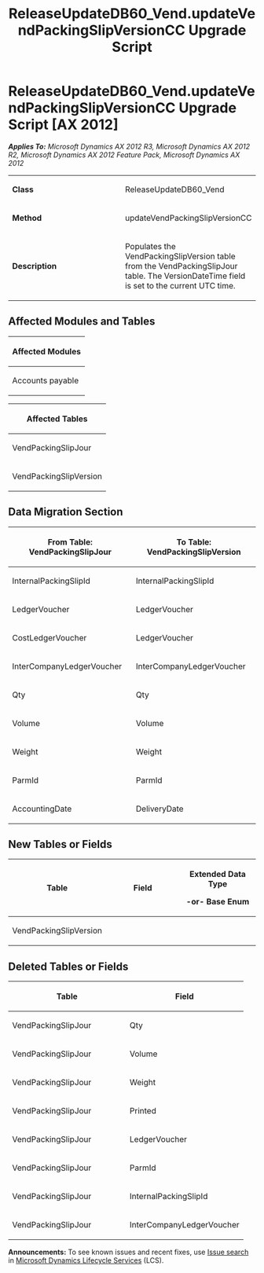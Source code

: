 ﻿---
title: ReleaseUpdateDB60_Vend.updateVendPackingSlipVersionCC Upgrade Script
TOCTitle: ReleaseUpdateDB60_Vend.updateVendPackingSlipVersionCC Upgrade Script
ms:assetid: 6c0d7c7a-32ba-8566-ae42-6ba0efbcdc8c
ms:mtpsurl: https://msdn.microsoft.com/en-us/library/JJ685703(v=AX.60)
ms:contentKeyID: 49708904
ms.date: 05/18/2015
mtps_version: v=AX.60
---

# ReleaseUpdateDB60\_Vend.updateVendPackingSlipVersionCC Upgrade Script [AX 2012]


_**Applies To:** Microsoft Dynamics AX 2012 R3, Microsoft Dynamics AX 2012 R2, Microsoft Dynamics AX 2012 Feature Pack, Microsoft Dynamics AX 2012_

<table>
<colgroup>
<col style="width: 50%" />
<col style="width: 50%" />
</colgroup>
<tbody>
<tr class="odd">
<td><p><strong>Class</strong></p></td>
<td><p>ReleaseUpdateDB60_Vend</p></td>
</tr>
<tr class="even">
<td><p><strong>Method</strong></p></td>
<td><p>updateVendPackingSlipVersionCC</p></td>
</tr>
<tr class="odd">
<td><p><strong>Description</strong></p></td>
<td><p>Populates the VendPackingSlipVersion table from the VendPackingSlipJour table. The VersionDateTime field is set to the current UTC time.</p></td>
</tr>
</tbody>
</table>


## Affected Modules and Tables

<table>
<colgroup>
<col style="width: 100%" />
</colgroup>
<thead>
<tr class="header">
<th><p>Affected Modules</p></th>
</tr>
</thead>
<tbody>
<tr class="odd">
<td><p>Accounts payable</p></td>
</tr>
</tbody>
</table>


<table>
<colgroup>
<col style="width: 100%" />
</colgroup>
<thead>
<tr class="header">
<th><p>Affected Tables</p></th>
</tr>
</thead>
<tbody>
<tr class="odd">
<td><p>VendPackingSlipJour</p></td>
</tr>
<tr class="even">
<td><p>VendPackingSlipVersion</p></td>
</tr>
</tbody>
</table>


## Data Migration Section

<table>
<colgroup>
<col style="width: 50%" />
<col style="width: 50%" />
</colgroup>
<thead>
<tr class="header">
<th><p>From Table: VendPackingSlipJour</p></th>
<th><p>To Table: VendPackingSlipVersion</p></th>
</tr>
</thead>
<tbody>
<tr class="odd">
<td><p>InternalPackingSlipId</p></td>
<td><p>InternalPackingSlipId</p></td>
</tr>
<tr class="even">
<td><p>LedgerVoucher</p></td>
<td><p>LedgerVoucher</p></td>
</tr>
<tr class="odd">
<td><p>CostLedgerVoucher</p></td>
<td><p>LedgerVoucher</p></td>
</tr>
<tr class="even">
<td><p>InterCompanyLedgerVoucher</p></td>
<td><p>InterCompanyLedgerVoucher</p></td>
</tr>
<tr class="odd">
<td><p>Qty</p></td>
<td><p>Qty</p></td>
</tr>
<tr class="even">
<td><p>Volume</p></td>
<td><p>Volume</p></td>
</tr>
<tr class="odd">
<td><p>Weight</p></td>
<td><p>Weight</p></td>
</tr>
<tr class="even">
<td><p>ParmId</p></td>
<td><p>ParmId</p></td>
</tr>
<tr class="odd">
<td><p>AccountingDate</p></td>
<td><p>DeliveryDate</p></td>
</tr>
</tbody>
</table>


## New Tables or Fields

<table>
<colgroup>
<col style="width: 33%" />
<col style="width: 33%" />
<col style="width: 33%" />
</colgroup>
<thead>
<tr class="header">
<th><p>Table</p></th>
<th><p>Field</p></th>
<th><p>Extended Data Type</p>
<p>-or- Base Enum</p></th>
</tr>
</thead>
<tbody>
<tr class="odd">
<td><p>VendPackingSlipVersion</p></td>
<td><p></p></td>
<td><p></p></td>
</tr>
</tbody>
</table>


## Deleted Tables or Fields

<table>
<colgroup>
<col style="width: 50%" />
<col style="width: 50%" />
</colgroup>
<thead>
<tr class="header">
<th><p>Table</p></th>
<th><p>Field</p></th>
</tr>
</thead>
<tbody>
<tr class="odd">
<td><p>VendPackingSlipJour</p></td>
<td><p>Qty</p></td>
</tr>
<tr class="even">
<td><p>VendPackingSlipJour</p></td>
<td><p>Volume</p></td>
</tr>
<tr class="odd">
<td><p>VendPackingSlipJour</p></td>
<td><p>Weight</p></td>
</tr>
<tr class="even">
<td><p>VendPackingSlipJour</p></td>
<td><p>Printed</p></td>
</tr>
<tr class="odd">
<td><p>VendPackingSlipJour</p></td>
<td><p>LedgerVoucher</p></td>
</tr>
<tr class="even">
<td><p>VendPackingSlipJour</p></td>
<td><p>ParmId</p></td>
</tr>
<tr class="odd">
<td><p>VendPackingSlipJour</p></td>
<td><p>InternalPackingSlipId</p></td>
</tr>
<tr class="even">
<td><p>VendPackingSlipJour</p></td>
<td><p>InterCompanyLedgerVoucher</p></td>
</tr>
</tbody>
</table>

  
**Announcements:** To see known issues and recent fixes, use [Issue search](http://go.microsoft.com/fwlink/?linkid=389258) in [Microsoft Dynamics Lifecycle Services](http://go.microsoft.com/fwlink/?linkid=306505) (LCS).

